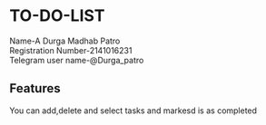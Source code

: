 # TO-DO-LIST
Name-A Durga Madhab Patro\
Registration Number-2141016231\
Telegram user name-@Durga_patro
## Features
You can add,delete and select tasks and markesd is as completed
